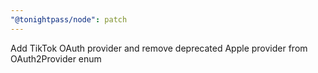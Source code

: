 ```yaml
---
"@tonightpass/node": patch
---
```


Add TikTok OAuth provider and remove deprecated Apple provider from OAuth2Provider enum
